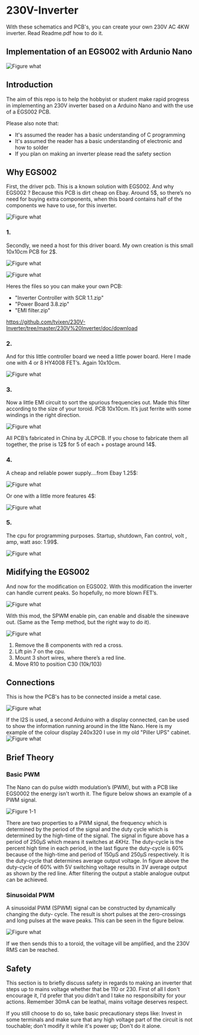 # 230V-Inverter
With these schematics and PCB's, you can create your own 230V AC 4KW inverter.
Read Readme.pdf  how to do it.

## Implementation of an EGS002 with Ardunio Nano

![Figure what](https://github.com/tvixen/230V-Inverter/blob/master/230V%20Inverter/doc/1.jpg?raw=true "Figure")

## Introduction

The aim of this repo is to help the hobbyist or student make rapid progress in implementing an 230V inverter based on a Arduino Nano and with the use of a EGS002 PCB.

Please also note that:

 * It's assumed the reader has a basic understanding of C programming
 * It's assumed the reader has a basic understanding of electronic and how to solder
 * If you plan on making an inverter please read the safety section

## Why EGS002

First, the driver pcb. This is a known solution with EGS002.  And why EGS002 ? Because this PCB is dirt cheap on Ebay. Around 5$, 
so there’s no need for buying extra components, when this board contains half of the components we have to use, for this inverter.

![Figure what](https://github.com/tvixen/230V-Inverter/blob/master/230V%20Inverter/doc/1.jpg?raw=true "Figure")

### 1.	

Secondly, we need a host for this driver board. My own creation is this small 10x10cm PCB for 2$.

![Figure what](https://github.com/tvixen/230V-Inverter/blob/master/230V%20Inverter/doc/2.jpg?raw=true "Figure")

![Figure what](https://github.com/tvixen/230V-Inverter/blob/master/230V%20Inverter/doc/3.jpg?raw=true "Figure")

Heres the files so you can make your own PCB:

 * "Inverter Controller with SCR 1.1.zip"
 * "Power Board 3.8.zip"
 * "EMI filter.zip"
 
https://github.com/tvixen/230V-Inverter/tree/master/230V%20Inverter/doc/download


### 2.	

And for this little controller board we need a little power board. Here I made one with 4 or 8 HY4008 FET’s. Again 10x10cm.

![Figure what](https://github.com/tvixen/230V-Inverter/blob/master/230V%20Inverter/doc/4.jpg?raw=true "Figure")


### 3.	

Now a little EMI circuit to sort the spurious frequencies out. 
Made this filter according to the size of your toroid. PCB 10x10cm.  It’s just ferrite with some windings in the right direction.

![Figure what](https://github.com/tvixen/230V-Inverter/blob/master/230V%20Inverter/doc/5.jpg?raw=true "Figure") 

All PCB’s fabricated in China by JLCPCB. If you chose to fabricate them all together, the prise is 12$ for 5 of each + postage around 14$.

### 4.	

A cheap and reliable power supply….from Ebay 1.25$:

![Figure what](https://github.com/tvixen/230V-Inverter/blob/master/230V%20Inverter/doc/6.jpg?raw=true "Figure") 

Or one with a little more features 4$:

![Figure what](https://github.com/tvixen/230V-Inverter/blob/master/230V%20Inverter/doc/7.jpg?raw=true "Figure") 


### 5.	

The cpu for programming purposes.  Startup, shutdown, Fan control, volt , amp, watt aso: 1.99$.

![Figure what](https://github.com/tvixen/230V-Inverter/blob/master/230V%20Inverter/doc/8.jpg?raw=true "Figure") 
 

## Midifying the EGS002 

And now for the modification on EGS002. With this modification the inverter can handle current peaks. So hopefully, no more blown FET’s.

![Figure what](https://github.com/tvixen/230V-Inverter/blob/master/230V%20Inverter/doc/9.jpg?raw=true "Figure")  

With this mod, the SPWM enable pin, can enable and disable the sinewave out. (Same as the Temp method, but the right way to do it).  

![Figure what](https://github.com/tvixen/230V-Inverter/blob/master/230V%20Inverter/doc/10.jpg?raw=true "Figure")  

1. Remove the 8 components with red a cross.
2. Lift pin 7 on the cpu.
3. Mount 3 short wires, where there’s a red line.
4. Move R10 to position C30 (10k/103)


## Connections

This is how the PCB's has to be connected inside a metal case.

![Figure what](https://github.com/tvixen/230V-Inverter/blob/master/230V%20Inverter/doc/11.jpg?raw=true "Figure") 

If the I2S is used, a second Arduino with a display connected, can be used to show the information running around in the litte Nano.
Here is my example of the colour display 240x320 I use in my old "Piller UPS" cabinet.
![Figure what](https://github.com/tvixen/230V-Inverter/blob/master/230V%20Inverter/doc/display.jpg?raw=true "Figure")  


## Brief Theory
### Basic PWM

The Nano can do pulse width modulation’s (PWM), but with a PCB like EGS0002 the energy isn't worth it.
The figure below shows an example of a PWM signal.

![Figure 1-1](https://github.com/Terbytes/Arduino-Atmel-sPWM/blob/master/im/basicPWM_3.png?raw=true "Figure 1.1")

There are two properties to a PWM signal, the frequency which is determined by the period of the signal and the duty cycle which is determined by the high-time of the signal. The signal in figure above has a period of 250μS which means it switches at 4KHz. The duty-cycle is the percent high time in each period, in the last figure the duty-cycle is 60% because of the high-time and period of 150μS and 250μS respectively. It is the duty-cycle that determines average output voltage. In figure above the duty-cycle of 60% with 5V switching voltage results in 3V average output as shown by the red line. After filtering the output a stable analogue output can be achieved. 

### Sinusoidal PWM

A sinusoidal PWM (SPWM) signal can be constructed by dynamically changing the duty- cycle. The result is short pulses at the zero-crossings and long pulses at the wave peaks. This can be seen in the figure below.

![Figure what](https://github.com/Terbytes/Arduino-Atmel-sPWM/blob/master/im/PWMsin_2.png?raw=true "Figure")

If we then sends this to a toroid, the voltage vill be amplified, and the 230V RMS can be reached.

## Safety

This section is to briefly discuss safety in regards to making an inverter that steps up to  mains voltage whether that be 110 or 230. First of all I don't encourage it, I'd prefer that you didn't and I take no responsibilty for your actions. Remember 30mA can be leathal, mains voltage deserves respect.

If you still choose to do so, take basic precautionary steps like: Invest in some terminals and make sure that any high voltage part of the circuit is not touchable; don't modify it while it's power up; Don't do it alone.

